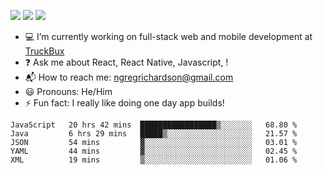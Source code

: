 [![](https://badgen.net/twitter/follow/ngregrichardson?icon=twitter)](https://twitter.com/ngregrichardson)
[![](https://badgen.net/badge/Support%20Me%20On/Ko%2Dfi/blue?icon=kofi)](https://ko-fi.com/ngregrichardson)
[![](https://badgen.net/badge/Support%20Me%20On/Liberapay/yellow)](https://liberapay.com/ngregrichardson)

- :computer: I’m currently working on full-stack web and mobile development at [TruckBux](https://truckbux.com)
- :question: Ask me about React, React Native, Javascript, !
- :mailbox_with_mail: How to reach me: <a href="mailto:ngregrichardson@gmail.com">ngregrichardson@gmail.com</a>
- :smiley: Pronouns: He/Him
- :zap: Fun fact: I really like doing one day app builds!

<!--START_SECTION:waka-->
```text
JavaScript   20 hrs 42 mins  █████████████████▒░░░░░░░   68.80 % 
Java         6 hrs 29 mins   █████▒░░░░░░░░░░░░░░░░░░░   21.57 % 
JSON         54 mins         ▓░░░░░░░░░░░░░░░░░░░░░░░░   03.01 % 
YAML         44 mins         ▓░░░░░░░░░░░░░░░░░░░░░░░░   02.45 % 
XML          19 mins         ▒░░░░░░░░░░░░░░░░░░░░░░░░   01.06 % 
```
<!--END_SECTION:waka-->
